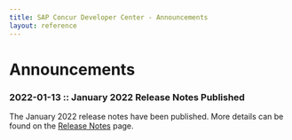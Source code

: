 ```yaml
---
title: SAP Concur Developer Center - Announcements
layout: reference
---
```

# Announcements

### 2022-01-13 :: January 2022 Release Notes Published

The January 2022 release notes have been published. More details can be found on the [Release Notes](https://developer.concur.com/tools-support/release-notes/index.html) page.
